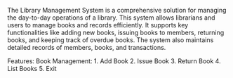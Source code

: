 The Library Management System is a comprehensive solution for managing the day-to-day operations of a library. This system allows librarians and users to manage books and records efficiently. It supports key functionalities like adding new books, issuing books to members, returning books, and keeping track of overdue books. The system also maintains detailed records of members, books, and transactions.

Features:
    Book Management:
        1. Add Book
        2. Issue Book
        3. Return Book
        4. List Books
        5. Exit
